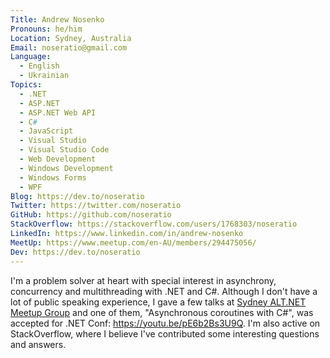 ```yaml
---
Title: Andrew Nosenko
Pronouns: he/him
Location: Sydney, Australia
Email: noseratio@gmail.com
Language:
  - English
  - Ukrainian
Topics:
  - .NET
  - ASP.NET
  - ASP.NET Web API
  - C#
  - JavaScript
  - Visual Studio
  - Visual Studio Code
  - Web Development
  - Windows Development
  - Windows Forms
  - WPF
Blog: https://dev.to/noseratio
Twitter: https://twitter.com/noseratio
GitHub: https://github.com/noseratio
StackOverflow: https://stackoverflow.com/users/1768303/noseratio
LinkedIn: https://www.linkedin.com/in/andrew-nosenko
MeetUp: https://www.meetup.com/en-AU/members/294475056/
Dev: https://dev.to/noseratio
---
```


I'm a problem solver at heart with special interest in asynchrony, concurrency and multithreading with .NET and C#.
Although I don't have a lot of public speaking experience, I gave a few talks at [Sydney ALT.NET Meetup Group](https://www.meetup.com/en-AU/Sydney-Alt-Net) and one of them, "Asynchronous coroutines with C#", was accepted for .NET Conf: https://youtu.be/pE6b2Bs3U9Q.
I'm also active on StackOverflow, where I believe I've contributed some interesting questions and answers. 
